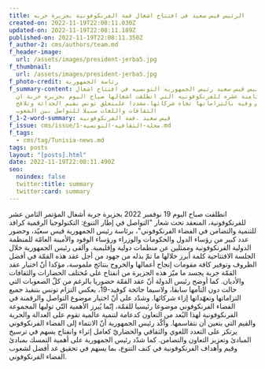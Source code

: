 ```yaml
---
title: الرئيس قيس سعيد في افتتاح اشغال قمة الفرنكوفونية بجزيرة جربه
created-on: 2022-11-19T22:08:11.030Z
updated-on: 2022-11-19T22:08:11.189Z
published-on: 2022-11-19T22:08:11.350Z
f_author-2: cms/authors/team.md
f_header-image:
  url: /assets/images/president-jerba5.jpg
f_thumbnail:
  url: /assets/images/president-jerba5.jpg
f_photo-credit: رئاسة الجمهورية
f_summary-content: اكد الرئيس قيس سعيد رئيس الجمهورية التونسيه في افتتاح اشغال
  القمة الثامنة عشره للفرنكوفونيه التي انطلقت اشغالها صباح اليوم بجزيره جربة ان
  تونس وفيه بالتزاماتها تجاه شركائها.مشددا علىتعلق تونس بقيم الحداثة وتلاقح
  الثقافات واللغات سبيلا للتواصل بين الشعوب
f_1-2-word-summary: قيس سعيد .قمة الفرنكوفونيه
f_issue: cms/issue/مجلة-الثقافيه-التونسية-1.md
f_tags:
  - cms/tag/Tunisia-news.md
tags: posts
layout: "[posts].html"
date: 2022-11-19T22:08:11.490Z
seo:
  noindex: false
  twitter:title: summary
  twitter:card: summary
---
```

انطلقت صباح اليوم 19 نوفمبر 2022 بجزيرة جربة أشغال المؤتمر الثامن عشر للفرنكوفونية، المنعقد تحت شعار "التواصل في إطار التنوع: التكنولوجيا الرقمية كرافد للتنمية والتضامن في الفضاء الفرنكوفوني"، برئاسة رئيس الجمهورية قيس سعيّد، وحضور عدد كبير من رؤساء الدول والحكومات والوزراء ورؤساء الوفود والأمينة العامّة للمنظمة الدولية الفرنكوفونية وممثلين عن منظمات دولية وإقليمية. وألقى رئيس الجمهورية خلال الجلسة الافتتاحية كلمة أبرز خلالها ما تمّ بذله من جهود من أجل عقد هذه القمّة في أفضل الظروف وتوفير كافة مقومات إنجاح أعمالها والخروج بنتائج ملموسة، مؤكدا أنّ اختيار عقد القمّة جربة يجسد ما ميّز هذه الجزيرة من انفتاح على مُختلف الحضارات والثقافات والأديان. كما أوضح رئيس الدولة أنّ عقد القمّة حضوريا بالرغم من كلّ الصعوبات التي حالت دون التآمها سابقا، ولاسيما جائحة كوفيد-19، يعكس التزام تونس بتنفيذ جميع التزاماتها وتعهّداتها إزاء شركائها. وشدّد على أنّ اختيار موضوع التواصل والرقمنة في الفضاء الفرنكوفوني موضوعا رئيسيا للقمّة، إنّما يُبرز الأهمية التّي توليها المجموعة الفرنكوفونية لهذا البُعد من التعاون كدعامة لتنمية عالمية تقوم على العدالة والحرية والقيم التي يتعين أن نتقاسمها. وأكّد رئيس الجمهورية أنّ الانتماء إلى الفضاء الفرنكوفوني يرتكز على التعدد اللغوي والثقافي والحضاريّ كعامل إثراء وانفتاح يسهم في ترسيخ المبادئ وتعزيز التعاون والتضامن. كما شدّد رئيس الجمهورية على أهمية التمسك بمبادئ وقيم وأهداف الفرنكوفونية في كنف التنوع، بما يسهم في تحقيق غد أفضل لشعوب الفضاء الفرنكوفوني.